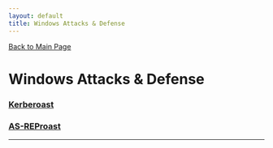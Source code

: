 ```yaml
---
layout: default
title: Windows Attacks & Defense
---
```

[Back to Main Page](index.html)
# Windows Attacks & Defense

### [Kerberoast](structure/windowsAttacks&Defense/Kerberoast/kerberoast.html)
### [AS-REProast](structure/windowsAttacks&Defense/AS-REProast/as-repRoast.html)

---